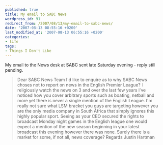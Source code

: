 ```yaml
---
published: true
title: My email to SABC News
wordpress_id: 91
redirect_from: /2007/08/13/my-email-to-sabc-news/
date: '2007-08-13 08:55:16 +0200'
last_modified_at: '2007-08-13 06:55:16 +0200'
categories:
- life
tags:
- Things I Don't Like
---
```

My email to the News desk at SABC sent late Saturday evening - reply still pending.
<blockquote>Dear SABC News Team
I'd like to enquire as to why SABC News choses not to report on news in the English Premier League? I religiously watch the news on 3 and over the last few years I've noticed how you cover arbitrary sports such as boating, netball and more yet there is never a single mention of the English League.
I'm really not sure what LSM bracket you guys are targeting however you are the only media company in South Africa that simply ignores this highly popular sport.
Seeing as your CEO secured the rights to broadcast Monday night games in the English league one would expect a mention of the new season beginning in your latest broadcast this evening however there was none.
Surely there is a market for some, if not all, news coverage?
Regards
Justin Hartman
</blockquote>
